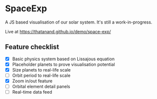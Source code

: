 # SpaceExp
A JS based visualisation of our solar system. It's still a work-in-progress.

Live at https://thatanand.github.io/demo/space-exp/

Feature checklist
-----------------
- [x] Basic physics system based on Lissajous equation
- [x] Placeholder planets to prove visualisation potential
- [x] Size planets to real-life scale
- [ ] Orbit period to real-life scale
- [x] Zoom in/out feature
- [ ] Orbital element detail panels
- [ ] Real-time data feed
